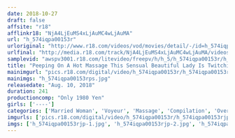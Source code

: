 ```yaml
---
date: 2018-10-27
draft: false
affsite: "r18"
afflinkr18: "NjA4LjEuMS4xLjAuMC4wLjAuMA"
url: "h_574iqpa00153r"
urloriginal: "http://www.r18.com/videos/vod/movies/detail/-/id=h_574iqpa00153r"
urlfinal: "http://media.r18.com/track/NjA4LjEuMS4xLjAuMC4wLjAuMA/videos/vod/movies/detail/-/id=h_574iqpa00153r"
samplevid: "awspv3001.r18.com/litevideo/freepv/h/h_5/h_574iqpa00153r/h_574iqpa00153r_dmb_w.mp4"
title: "Peeping On A Hot Massage This Sensual Beautiful Lady Is Twitching And Throbbing And Spasming With Orgasmic Lust!"
mainimgurl: "pics.r18.com/digital/video/h_574iqpa00153r/h_574iqpa00153rps.jpg"
mainimgs: "h_574iqpa00153rps.jpg"
releasedate: "Aug. 10, 2018"
duration: 241
productioncomp: "Only 1980 Yen"
girls: ['----']
categories: ['Married Woman', 'Voyeur', 'Massage', 'Compilation', 'Over 4 Hours']
imgurls: ['pics.r18.com/digital/video/h_574iqpa00153r/h_574iqpa00153rjp-1.jpg', 'pics.r18.com/digital/video/h_574iqpa00153r/h_574iqpa00153rjp-2.jpg', 'pics.r18.com/digital/video/h_574iqpa00153r/h_574iqpa00153rjp-3.jpg', 'pics.r18.com/digital/video/h_574iqpa00153r/h_574iqpa00153rjp-4.jpg', 'pics.r18.com/digital/video/h_574iqpa00153r/h_574iqpa00153rjp-5.jpg', 'pics.r18.com/digital/video/h_574iqpa00153r/h_574iqpa00153rjp-6.jpg', 'pics.r18.com/digital/video/h_574iqpa00153r/h_574iqpa00153rjp-7.jpg', 'pics.r18.com/digital/video/h_574iqpa00153r/h_574iqpa00153rjp-8.jpg', 'pics.r18.com/digital/video/h_574iqpa00153r/h_574iqpa00153rjp-9.jpg', 'pics.r18.com/digital/video/h_574iqpa00153r/h_574iqpa00153rjp-10.jpg', 'pics.r18.com/digital/video/h_574iqpa00153r/h_574iqpa00153rjp-11.jpg', 'pics.r18.com/digital/video/h_574iqpa00153r/h_574iqpa00153rjp-12.jpg', 'pics.r18.com/digital/video/h_574iqpa00153r/h_574iqpa00153rjp-13.jpg', 'pics.r18.com/digital/video/h_574iqpa00153r/h_574iqpa00153rjp-14.jpg', 'pics.r18.com/digital/video/h_574iqpa00153r/h_574iqpa00153rjp-15.jpg', 'pics.r18.com/digital/video/h_574iqpa00153r/h_574iqpa00153rjp-16.jpg', 'pics.r18.com/digital/video/h_574iqpa00153r/h_574iqpa00153rjp-17.jpg', 'pics.r18.com/digital/video/h_574iqpa00153r/h_574iqpa00153rjp-18.jpg', 'pics.r18.com/digital/video/h_574iqpa00153r/h_574iqpa00153rjp-19.jpg', 'pics.r18.com/digital/video/h_574iqpa00153r/h_574iqpa00153rjp-20.jpg']
imgs: ['h_574iqpa00153rjp-1.jpg', 'h_574iqpa00153rjp-2.jpg', 'h_574iqpa00153rjp-3.jpg', 'h_574iqpa00153rjp-4.jpg', 'h_574iqpa00153rjp-5.jpg', 'h_574iqpa00153rjp-6.jpg', 'h_574iqpa00153rjp-7.jpg', 'h_574iqpa00153rjp-8.jpg', 'h_574iqpa00153rjp-9.jpg', 'h_574iqpa00153rjp-10.jpg', 'h_574iqpa00153rjp-11.jpg', 'h_574iqpa00153rjp-12.jpg', 'h_574iqpa00153rjp-13.jpg', 'h_574iqpa00153rjp-14.jpg', 'h_574iqpa00153rjp-15.jpg', 'h_574iqpa00153rjp-16.jpg', 'h_574iqpa00153rjp-17.jpg', 'h_574iqpa00153rjp-18.jpg', 'h_574iqpa00153rjp-19.jpg', 'h_574iqpa00153rjp-20.jpg']
---
```

